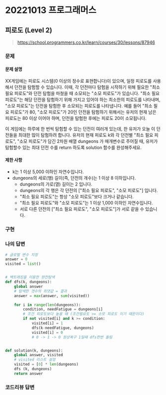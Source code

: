 # 20221013 프로그래머스

## 피로도 (Level 2)
> https://school.programmers.co.kr/learn/courses/30/lessons/87946

### 문제
#### 문제 설명
XX게임에는 피로도 시스템(0 이상의 정수로 표현합니다)이 있으며, 일정 피로도를 사용해서 던전을 탐험할 수 있습니다. 이때, 각 던전마다 탐험을 시작하기 위해 필요한 "최소 필요 피로도"와 던전 탐험을 마쳤을 때 소모되는 "소모 피로도"가 있습니다. "최소 필요 피로도"는 해당 던전을 탐험하기 위해 가지고 있어야 하는 최소한의 피로도를 나타내며, "소모 피로도"는 던전을 탐험한 후 소모되는 피로도를 나타냅니다. 예를 들어 "최소 필요 피로도"가 80, "소모 피로도"가 20인 던전을 탐험하기 위해서는 유저의 현재 남은 피로도는 80 이상 이어야 하며, 던전을 탐험한 후에는 피로도 20이 소모됩니다.

이 게임에는 하루에 한 번씩 탐험할 수 있는 던전이 여러개 있는데, 한 유저가 오늘 이 던전들을 최대한 많이 탐험하려 합니다. 유저의 현재 피로도 k와 각 던전별 "최소 필요 피로도", "소모 피로도"가 담긴 2차원 배열 dungeons 가 매개변수로 주어질 때, 유저가 탐험할수 있는 최대 던전 수를 return 하도록 solution 함수를 완성해주세요.

#### 제한 사항
- k는 1 이상 5,000 이하인 자연수입니다.
- dungeons의 세로(행) 길이(즉, 던전의 개수)는 1 이상 8 이하입니다.
  - dungeons의 가로(열) 길이는 2 입니다.
  - dungeons의 각 행은 각 던전의 ["최소 필요 피로도", "소모 피로도"] 입니다.
  - "최소 필요 피로도"는 항상 "소모 피로도"보다 크거나 같습니다.
  - "최소 필요 피로도"와 "소모 피로도"는 1 이상 1,000 이하인 자연수입니다.
  - 서로 다른 던전의 ["최소 필요 피로도", "소모 피로도"]가 서로 같을 수 있습니다.

### 구현

### 나의 답변
```python
# 글로벌 변수 지정
answer = 0
visited = list()


# 백트래킹을 이용한 완전탐색
def dfs(k, dungeons):
    global answer
    # 탐색한 갯수의 최댓값 = 결과
    answer = max(answer, sum(visited))

    for i in range(len(dungeons)):
        condition, needFatigue = dungeons[i]
        # 조건 피로도보다 높을 때 (조건필요도 >= 소모 피로도 이기 때문이다)
        if not visited[i] and k >= condition:
            visited[i] = 1
            dfs(k-needFatigue, dungeons)
            visited[i] = 0
            # 0 -> 1 -> 0 원상복구 1일때 dfs한번 돌림


def solution(k, dungeons):
    global answer, visited
    # visited 리스트 설정
    visited = [0] * len(dungeons)
    dfs (k, dungeons)
    return answer
```

### 코드리뷰 답변
```python
```